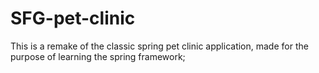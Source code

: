 # SFG-pet-clinic

This is a remake of the classic spring pet clinic application, made for the purpose of learning the spring framework;